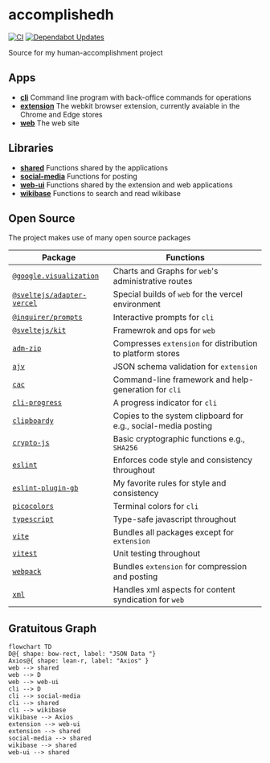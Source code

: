 # accomplishedh

[![CI](https://github.com/GaryB432/accomplishedh/actions/workflows/ci.yml/badge.svg)](https://github.com/GaryB432/accomplishedh/actions/workflows/ci.yml)
[![Dependabot Updates](https://github.com/GaryB432/accomplishedh/actions/workflows/dependabot/dependabot-updates/badge.svg)](https://github.com/GaryB432/accomplishedh/actions/workflows/dependabot/dependabot-updates)

Source for my human-accomplishment project

## Apps

- [**cli**](/apps/cli/README.md) Command line program with back-office commands for operations
- [**extension**](/apps/extension/README.md) The webkit browser extension, currently avaiable in the Chrome and Edge stores
- [**web**](/apps/web/README.md) The web site

## Libraries

- [**shared**](/libraries/shared/README.md) Functions shared by the applications
- [**social-media**](/libraries/social-media/README.md) Functions for posting
- [**web-ui**](/libraries/web-ui/README.md) Functions shared by the extension and web applications
- [**wikibase**](/libraries/wikibase/README.md) Functions to search and read wikibase

## Open Source

The project makes use of many open source packages

<!-- prettier-ignore -->
| Package | Functions |
| --- | --- |
| [`@google.visualization`](https://www.npmjs.com/package/@google.visualization) | Charts and Graphs for `web`'s administrative routes |
| [`@sveltejs/adapter-vercel`](https://www.npmjs.com/package/@sveltejs/adapter-vercel) | Special builds of `web` for the vercel environment |
| [`@inquirer/prompts`](https://www.npmjs.com/package/@inquirer/prompts) | Interactive prompts for `cli` |
| [`@sveltejs/kit`](https://www.npmjs.com/package/@sveltejs/kit) | Framewrok and ops for `web` |
| [`adm-zip`](https://www.npmjs.com/package/adm-zip) | Compresses `extension` for distribution to platform stores |
| [`ajv`](https://www.npmjs.com/package/ajv) | JSON schema validation for `extension` |
| [`cac`](https://www.npmjs.com/package/cac) | Command-line framework and help-generation for `cli` |
| [`cli-progress`](https://www.npmjs.com/package/cli-progress) | A progress indicator for `cli` |
| [`clipboardy`](https://www.npmjs.com/package/clipboardy) | Copies to the system clipboard for e.g., social-media posting |
| [`crypto-js`](https://www.npmjs.com/package/crypto-js) | Basic cryptographic functions e.g., `SHA256` |
| [`eslint`](https://www.npmjs.com/package/eslint) | Enforces code style and consistency throughout |
| [`eslint-plugin-gb`](https://www.npmjs.com/package/eslint-plugin-gb) | My favorite rules for style and consistency |
| [`picocolors`](https://www.npmjs.com/package/picocolors) | Terminal colors for `cli` |
| [`typescript`](https://www.npmjs.com/package/typescript) | Type-safe javascript throughout |
| [`vite`](https://www.npmjs.com/package/vite) | Bundles all packages except for `extension` |
| [`vitest`](https://www.npmjs.com/package/vitest) | Unit testing throughout |
| [`webpack`](https://www.npmjs.com/package/webpack) | Bundles `extension` for compression and posting |
| [`xml`](https://www.npmjs.com/package/xml) | Handles xml aspects for content syndication for `web` |

## Gratuitous Graph

```mermaid
flowchart TD
D@{ shape: bow-rect, label: "JSON Data "}
Axios@{ shape: lean-r, label: "Axios" }
web --> shared
web --> D
web --> web-ui
cli --> D
cli --> social-media
cli --> shared
cli --> wikibase
wikibase --> Axios
extension --> web-ui
extension --> shared
social-media --> shared
wikibase --> shared
web-ui --> shared

```
